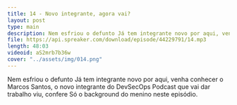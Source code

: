 ```yaml
---
title: 14 - Novo integrante, agora vai?
layout: post
type: main
description: Nem esfriou o defunto Já tem integrante novo por aqui, venha conhecer o Marcos Santos, o novo integrante do DevSecOps Podcast que vai dar trabalho viu, confere Só o background do menino neste episódio.
file: https://api.spreaker.com/download/episode/44229791/14.mp3
length: 48:03
videoid: aS2mrb7b36w
cover: "../assets/img/014.png"
---
```


Nem esfriou o defunto Já tem integrante novo por aqui, venha conhecer o Marcos Santos, o novo integrante do DevSecOps Podcast que vai dar trabalho viu, confere Só o background do menino neste episódio.